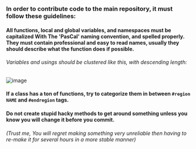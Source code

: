 ### In order to contribute code to the main repository, it must follow these guidelines:
#### All functions, local and global variables, and namespaces must be capitalized With The 'PasCal' naming convention, and spelled properly. They must contain professional and easy to read names, usually they should describe what the function does if possible.
###### Variables and usings should be clustered like this, with descending length:
![image](https://user-images.githubusercontent.com/76945439/167557913-1df4379a-0abc-4628-9e61-2a720ec292bf.png)
#### If a class has a ton of functions, try to categorize them in between ``#region NAME`` and ``#endregion`` tags.
#### Do not create stupid hacky methods to get around something unless you know you will change it before you commit.
###### (Trust me, You will regret making something very unreliable then having to re-make it for several hours in a more stable manner)
